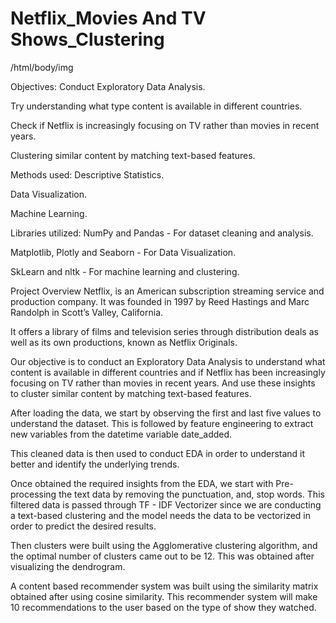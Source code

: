 # Netflix_Movies And TV Shows_Clustering

 /html/body/img

Objectives: Conduct Exploratory Data Analysis.


Try understanding what type content is available in different countries.


Check if Netflix is increasingly focusing on TV rather than movies in recent years.


Clustering similar content by matching text-based features.


Methods used: Descriptive Statistics.


Data Visualization.


Machine Learning.


Libraries utilized: NumPy and Pandas - For dataset cleaning and analysis.


Matplotlib, Plotly and Seaborn - For Data Visualization.


SkLearn and nltk - For machine learning and clustering.


Project Overview Netflix, is an American subscription streaming service and production company. It was founded in 1997 by Reed Hastings and Marc Randolph in Scott’s Valley, California.


It offers a library of films and television series through distribution deals as well as its own productions, known as Netflix Originals.


Our objective is to conduct an Exploratory Data Analysis to understand what content is available in different countries and if Netflix has been increasingly focusing on TV rather than movies in recent years. And use these insights to cluster similar content by matching text-based features.


After loading the data, we start by observing the first and last five values to understand the dataset. This is followed by feature engineering to extract new variables from the datetime variable date_added.


This cleaned data is then used to conduct EDA in order to understand it better and identify the underlying trends.


Once obtained the required insights from the EDA, we start with Pre-processing the text data by removing the punctuation, and, stop words. This filtered data is passed through TF - IDF Vectorizer since we are conducting a text-based clustering and the model needs the data to be vectorized in order to predict the desired results.


Then clusters were built using the Agglomerative clustering algorithm, and the optimal number of clusters came out to be 12. This was obtained after visualizing the dendrogram.


A content based recommender system was built using the similarity matrix obtained after using cosine similarity. This recommender system will make 10 recommendations to the user based on the type of show they watched.
